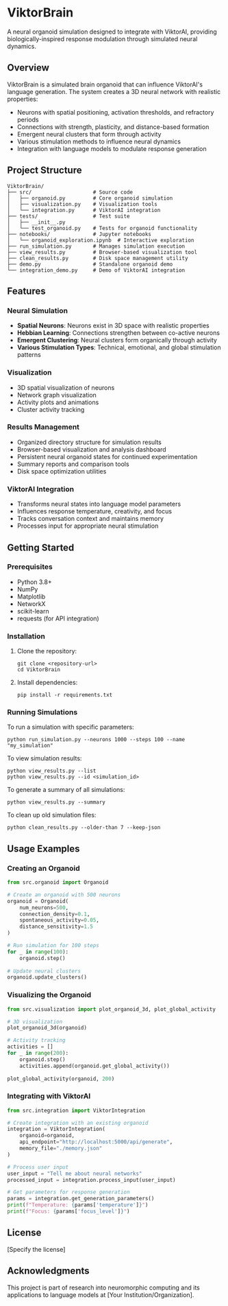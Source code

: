 # ViktorBrain

A neural organoid simulation designed to integrate with ViktorAI, providing biologically-inspired response modulation through simulated neural dynamics.

## Overview

ViktorBrain is a simulated brain organoid that can influence ViktorAI's language generation. The system creates a 3D neural network with realistic properties:

- Neurons with spatial positioning, activation thresholds, and refractory periods
- Connections with strength, plasticity, and distance-based formation
- Emergent neural clusters that form through activity
- Various stimulation methods to influence neural dynamics
- Integration with language models to modulate response generation

## Project Structure

```
ViktorBrain/
├── src/                    # Source code
│   ├── organoid.py         # Core organoid simulation
│   ├── visualization.py    # Visualization tools
│   └── integration.py      # ViktorAI integration
├── tests/                  # Test suite
│   ├── __init__.py
│   └── test_organoid.py    # Tests for organoid functionality
├── notebooks/              # Jupyter notebooks
│   └── organoid_exploration.ipynb  # Interactive exploration
├── run_simulation.py       # Manages simulation execution
├── view_results.py         # Browser-based visualization tool
├── clean_results.py        # Disk space management utility
├── demo.py                 # Standalone organoid demo
└── integration_demo.py     # Demo of ViktorAI integration
```

## Features

### Neural Simulation

- **Spatial Neurons**: Neurons exist in 3D space with realistic properties
- **Hebbian Learning**: Connections strengthen between co-active neurons
- **Emergent Clustering**: Neural clusters form organically through activity
- **Various Stimulation Types**: Technical, emotional, and global stimulation patterns

### Visualization

- 3D spatial visualization of neurons
- Network graph visualization
- Activity plots and animations
- Cluster activity tracking

### Results Management

- Organized directory structure for simulation results
- Browser-based visualization and analysis dashboard
- Persistent neural organoid states for continued experimentation
- Summary reports and comparison tools
- Disk space optimization utilities

### ViktorAI Integration

- Transforms neural states into language model parameters
- Influences response temperature, creativity, and focus
- Tracks conversation context and maintains memory
- Processes input for appropriate neural stimulation

## Getting Started

### Prerequisites

- Python 3.8+
- NumPy
- Matplotlib
- NetworkX
- scikit-learn
- requests (for API integration)

### Installation

1. Clone the repository:
   ```
   git clone <repository-url>
   cd ViktorBrain
   ```

2. Install dependencies:
   ```
   pip install -r requirements.txt
   ```

### Running Simulations

To run a simulation with specific parameters:
```
python run_simulation.py --neurons 1000 --steps 100 --name "my_simulation"
```

To view simulation results:
```
python view_results.py --list
python view_results.py --id <simulation_id>
```

To generate a summary of all simulations:
```
python view_results.py --summary
```

To clean up old simulation files:
```
python clean_results.py --older-than 7 --keep-json
```

## Usage Examples

### Creating an Organoid

```python
from src.organoid import Organoid

# Create an organoid with 500 neurons
organoid = Organoid(
    num_neurons=500,
    connection_density=0.1,
    spontaneous_activity=0.05,
    distance_sensitivity=1.5
)

# Run simulation for 100 steps
for _ in range(100):
    organoid.step()
    
# Update neural clusters
organoid.update_clusters()
```

### Visualizing the Organoid

```python
from src.visualization import plot_organoid_3d, plot_global_activity

# 3D visualization
plot_organoid_3d(organoid)

# Activity tracking
activities = []
for _ in range(200):
    organoid.step()
    activities.append(organoid.get_global_activity())
    
plot_global_activity(organoid, 200)
```

### Integrating with ViktorAI

```python
from src.integration import ViktorIntegration

# Create integration with an existing organoid
integration = ViktorIntegration(
    organoid=organoid,
    api_endpoint="http://localhost:5000/api/generate",
    memory_file="./memory.json"
)

# Process user input
user_input = "Tell me about neural networks"
processed_input = integration.process_input(user_input)

# Get parameters for response generation
params = integration.get_generation_parameters()
print(f"Temperature: {params['temperature']}")
print(f"Focus: {params['focus_level']}")
```

## License

[Specify the license]

## Acknowledgments

This project is part of research into neuromorphic computing and its applications to language models at [Your Institution/Organization]. 
